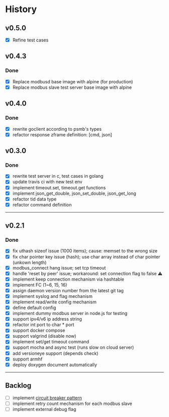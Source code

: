 # History

## v0.5.0

- [x] Refine test cases

## v0.4.3

### Done

- [x] Replace modbusd base image with alpine (for production)
- [x] Replace modbus slave test server base image with alpine

## v0.4.0

### Done

- [x] rewrite goclient according to psmb's types
- [x] refactor response zframe definition: [cmd, json]

## v0.3.0

### Done

- [x] rewrite test server in c, test cases in golang
- [x] update travis ci with new test env
- [x] implement timeout.set, timeout.get functions
- [x] implement json_get_double, json_set_double, json_get_long
- [x] refactor tid data type
- [x] refactor command definition

---

## v0.2.1

### Done

- [x] fix uthash sizeof issue (1000 items); cause: memset to the wrong size
- [x] fix char pointer key issue (hash); use char array instead of char pointer (unkown length)
- [x] modbus_connect hang issue; set tcp timeout
- [x] handle 'reset by peer' issue; workaround: set connection flag to false :warning:
- [x] implement keep connection mechanism via hashtable
- [x] implement FC (1~6, 15, 16)
- [x] assign daemon version number from the latest git tag
- [x] implement syslog and flag mechanism
- [x] implement read/write config mechanism
- [x] define default config
- [x] implement dummy modbus server in node.js for testing
- [x] support ipv4/v6 ip address string
- [x] refactor int port to char * port
- [x] support docker compose
- [x] support valgrind (disable now)
- [x] implement set/get timeout command
- [x] support mocha and async test (runs slow on cloud server)
- [x] add versioneye support (depends check)
- [x] support armhf
- [x] deploy doxygen document automatically

---

## Backlog

- [ ] implement [circuit breaker pattern](http://martinfowler.com/bliki/CircuitBreaker.html)
- [ ] implement retry count mechanism for each modbus slave
- [ ] implement external debug flag
